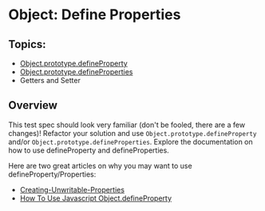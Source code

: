 # Object: Define Properties

## Topics:

- [Object.prototype.defineProperty](https://developer.mozilla.org/en-US/docs/Web/JavaScript/Reference/Global_Objects/Object/defineProperty)
- [Object.prototype.defineProperties](https://developer.mozilla.org/en-US/docs/Web/JavaScript/Reference/Global_Objects/Object/defineProperties)
- Getters and Setter

## Overview

This test spec should look very familiar (don't be fooled, there are a few changes)! Refactor your solution and use `Object.prototype.defineProperty` and/or `Object.prototype.defineProperties`. Explore the documentation on how to use defineProperty and defineProperties.

Here are two great articles on why you may want to use defineProperty/Properties:

- [Creating-Unwritable-Properties](http://adripofjavascript.com/blog/drips/creating-unwritable-properties-with-object-defineproperty.html)
- [How To Use Javascript Object.defineProperty](http://stackoverflow.com/questions/18524652/how-to-use-javascript-object-defineproperty)

